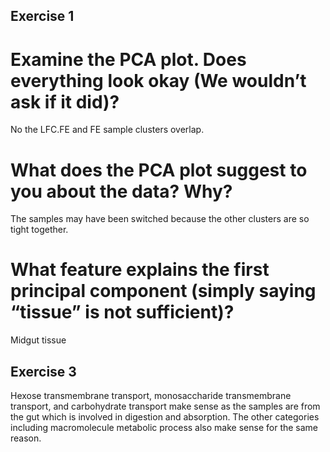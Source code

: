
## Exercise 1
# Examine the PCA plot. Does everything look okay (We wouldn’t ask if it did)?
No the LFC.FE and FE sample clusters overlap.

# What does the PCA plot suggest to you about the data? Why?
The samples may have been switched because the other clusters are so tight together.

# What feature explains the first principal component (simply saying “tissue” is not sufficient)?
Midgut tissue

## Exercise 3
Hexose transmembrane transport, monosaccharide transmembrane transport, and carbohydrate transport make sense as the samples are from the gut which is involved in digestion and absorption.
The other categories including macromolecule metabolic process also make sense for the same reason.


